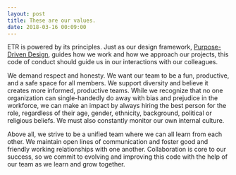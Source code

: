 ```yaml
---
layout: post
title: These are our values.
date: 2018-03-16 00:09:00
---
```


ETR is powered by its principles. Just as our design framework, <a href="https://expandtheroom.com/purpose-driven-design/" target="_blank">Purpose-Driven Design</a>, guides how we work and how we approach our projects, this code of conduct should guide us in our interactions with our colleagues.

We demand respect and honesty. We want our team to be a fun, productive, and a safe space for all members. We support diversity and believe it creates more informed, productive teams. While we recognize that no one organization can single-handedly do away with bias and prejudice in the workforce, we can make an impact by always hiring the best person for the role, regardless of their age, gender, ethnicity, background, political or religious beliefs. We must also constantly monitor our own internal culture.

Above all, we strive to be a unified team where we can all learn from each other. We maintain open lines of communication and foster good and friendly working relationships with one another. Collaboration is core to our success, so we commit to evolving and improving this code with the help of our team as we learn and grow together.